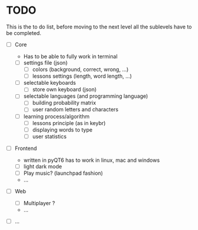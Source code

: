 # TODO

This is the to do list, before moving to the next level all the sublevels have to be completed.

- [ ] Core
  - Has to be able to fully work in terminal
  - [ ] settings file (json)
    - [ ] colors (background, correct, wrong, ...)
    - [ ] lessons settings (length, word length, ...)
  - [ ] selectable keyboards
    - [ ] store own keyboard (json)
  - [ ] selectable languages (and programming language)
    - [ ] building probability matrix
    - [ ] user random letters and characters
  - [ ] learning process/algorithm
    - [ ] lessons principle (as in keybr)
    - [ ] displaying words to type
    - [ ] user statistics

- [ ] Frontend
  - written in pyQT6 has to work in linux, mac and windows
  - [ ] light dark mode
  - [ ] Play music? (launchpad fashion)
  - ...

- [ ] Web
  - [ ] Multiplayer ?
  - ...
  
- [ ] ...
